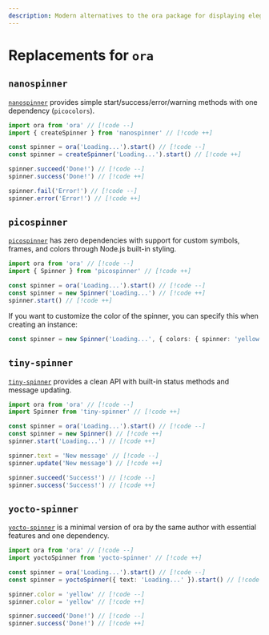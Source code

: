 ```yaml
---
description: Modern alternatives to the ora package for displaying elegant terminal spinners with status indicators
---
```


# Replacements for `ora`

## `nanospinner`

[`nanospinner`](https://github.com/usmanyunusov/nanospinner) provides simple start/success/error/warning methods with one dependency (`picocolors`).

```ts
import ora from 'ora' // [!code --]
import { createSpinner } from 'nanospinner' // [!code ++]

const spinner = ora('Loading...').start() // [!code --]
const spinner = createSpinner('Loading...').start() // [!code ++]

spinner.succeed('Done!') // [!code --]
spinner.success('Done!') // [!code ++]

spinner.fail('Error!') // [!code --]
spinner.error('Error!') // [!code ++]
```

## `picospinner`

[`picospinner`](https://github.com/tinylibs/picospinner) has zero dependencies with support for custom symbols, frames, and colors through Node.js built-in styling.

```ts
import ora from 'ora' // [!code --]
import { Spinner } from 'picospinner' // [!code ++]

const spinner = ora('Loading...').start() // [!code --]
const spinner = new Spinner('Loading...') // [!code ++]
spinner.start() // [!code ++]
```

If you want to customize the color of the spinner, you can specify this when creating an instance:

```ts
const spinner = new Spinner('Loading...', { colors: { spinner: 'yellow' } })
```

## `tiny-spinner`

[`tiny-spinner`](https://github.com/fabiospampinato/tiny-spinner) provides a clean API with built-in status methods and message updating.

```ts
import ora from 'ora' // [!code --]
import Spinner from 'tiny-spinner' // [!code ++]

const spinner = ora('Loading...').start() // [!code --]
const spinner = new Spinner() // [!code ++]
spinner.start('Loading...') // [!code ++]

spinner.text = 'New message' // [!code --]
spinner.update('New message') // [!code ++]

spinner.succeed('Success!') // [!code --]
spinner.success('Success!') // [!code ++]
```

## `yocto-spinner`

[`yocto-spinner`](https://github.com/sindresorhus/yocto-spinner) is a minimal version of ora by the same author with essential features and one dependency.

```ts
import ora from 'ora' // [!code --]
import yoctoSpinner from 'yocto-spinner' // [!code ++]

const spinner = ora('Loading...').start() // [!code --]
const spinner = yoctoSpinner({ text: 'Loading...' }).start() // [!code ++]

spinner.color = 'yellow' // [!code --]
spinner.color = 'yellow' // [!code ++]

spinner.succeed('Done!') // [!code --]
spinner.success('Done!') // [!code ++]
```

